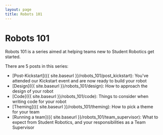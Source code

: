 ```yaml
---
layout: page
title: Robots 101
---
```


# Robots 101

Robots 101 is a series aimed at helping teams new to Student Robotics get started.

There are 5 posts in this series:
- [Post-Kickstart]({{ site.baseurl }}/robots_101/post_kickstart): You've attended our Kickstart event and are now ready to build your robot
- [Design]({{ site.baseurl }}/robots_101/design): How to approach the design of your robot
- [Code]({{ site.baseurl }}/robots_101/code): Things to consider when writing code for your robot
- [Theming]({{ site.baseurl }}/robots_101/theming): How to pick a theme for your team
- [Running a team]({{ site.baseurl }}/robots_101/team_supervisor): What to expect from Student Robotics, and your responsibilities as a Team Supervisor
